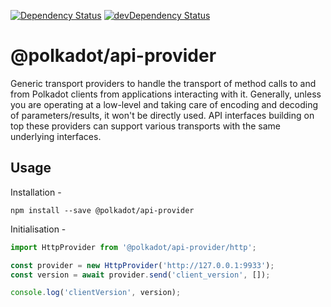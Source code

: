 [![Dependency Status](https://david-dm.org/polkadot-js/api-provider.svg)](https://david-dm.org/polkadot-js/api-provider)
[![devDependency Status](https://david-dm.org/polkadot-js/api-provider/dev-status.svg)](https://david-dm.org/polkadot-js/api-provider#info=devDependencies)

# @polkadot/api-provider

Generic transport providers to handle the transport of method calls to and from Polkadot clients from applications interacting with it. Generally, unless you are operating at a low-level and taking care of encoding and decoding of parameters/results, it won't be directly used. API interfaces building on top these providers can support various transports with the same underlying interfaces.

## Usage

Installation -

```
npm install --save @polkadot/api-provider
```

Initialisation -

```js
import HttpProvider from '@polkadot/api-provider/http';

const provider = new HttpProvider('http://127.0.0.1:9933');
const version = await provider.send('client_version', []);

console.log('clientVersion', version);
```
